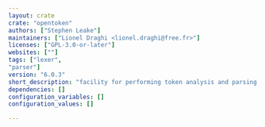 ```yaml
---
layout: crate
crate: "opentoken"
authors: ["Stephen Leake"]
maintainers: ["Lionel Draghi <lionel.draghi@free.fr>"]
licenses: ["GPL-3.0-or-later"]
websites: [""]
tags: ["lexer",
"parser"]
version: "6.0.3"
short_description: "facility for performing token analysis and parsing within Ada"
dependencies: []
configuration_variables: []
configuration_values: []

---
```



